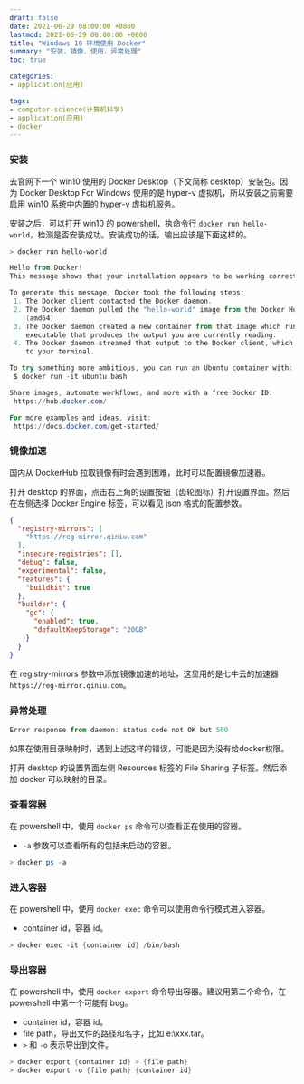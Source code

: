 ```yaml
---
draft: false
date: 2021-06-29 08:00:00 +0800
lastmod: 2021-06-29 08:00:00 +0800
title: "Windows 10 环境使用 Docker"
summary: "安装，镜像，使用，异常处理"
toc: true

categories:
- application(应用)

tags:
- computer-science(计算机科学)
- application(应用)
- docker
---
```


### 安装

去官网下一个 win10 使用的 Docker Desktop（下文简称 desktop）安装包。因为 Docker Desktop For Windows 使用的是 hyper-v 虚拟机，所以安装之前需要启用 win10 系统中内置的 hyper-v 虚拟机服务。

安装之后，可以打开 win10 的 powershell，执命令行 `docker run hello-world`，检测是否安装成功。安装成功的话，输出应该是下面这样的。

```powershell
> docker run hello-world

Hello from Docker!
This message shows that your installation appears to be working correctly.

To generate this message, Docker took the following steps:
 1. The Docker client contacted the Docker daemon.
 2. The Docker daemon pulled the "hello-world" image from the Docker Hub.
    (amd64)
 3. The Docker daemon created a new container from that image which runs the
    executable that produces the output you are currently reading.
 4. The Docker daemon streamed that output to the Docker client, which sent it
    to your terminal.

To try something more ambitious, you can run an Ubuntu container with:
 $ docker run -it ubuntu bash

Share images, automate workflows, and more with a free Docker ID:
 https://hub.docker.com/

For more examples and ideas, visit:
 https://docs.docker.com/get-started/
```

### 镜像加速

国内从 DockerHub 拉取镜像有时会遇到困难，此时可以配置镜像加速器。

打开 desktop 的界面，点击右上角的设置按钮（齿轮图标）打开设置界面。然后在左侧选择 Docker Engine 标签，可以看见 json 格式的配置参数。

```json
{
  "registry-mirrors": [
    "https://reg-mirror.qiniu.com"
  ],
  "insecure-registries": [],
  "debug": false,
  "experimental": false,
  "features": {
    "buildkit": true
  },
  "builder": {
    "gc": {
      "enabled": true,
      "defaultKeepStorage": "20GB"
    }
  }
}
```

在 registry-mirrors 参数中添加镜像加速的地址，这里用的是七牛云的加速器 `https://reg-mirror.qiniu.com`。

### 异常处理

```powershell
Error response from daemon: status code not OK but 500
```

如果在使用目录映射时，遇到上述这样的错误，可能是因为没有给docker权限。

打开 desktop 的设置界面左侧 Resources 标签的 File Sharing 子标签。然后添加 docker 可以映射的目录。

### 查看容器

在 powershell 中，使用 `docker ps` 命令可以查看正在使用的容器。

- `-a` 参数可以查看所有的包括未启动的容器。

```powershell
> docker ps -a
```

### 进入容器

在 powershell 中，使用 `docker exec` 命令可以使用命令行模式进入容器。

- container id，容器 id。

```powershell
> docker exec -it {container id} /bin/bash
```

### 导出容器

在 powershell 中，使用 `docker export` 命令导出容器。建议用第二个命令，在 powershell 中第一个可能有 bug。

- container id，容器 id。
- file path，导出文件的路径和名字，比如 e:\xxx.tar。
- `>` 和 `-o` 表示导出到文件。

```powershell
> docker export {container id} > {file path}
> docker export -o {file path} {container id}
```


